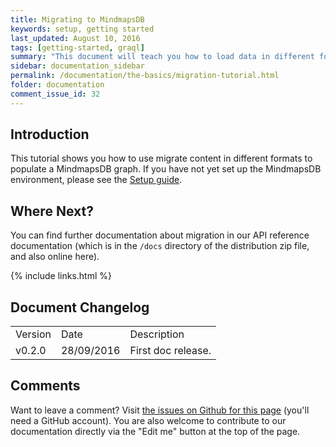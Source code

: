 ```yaml
---
title: Migrating to MindmapsDB
keywords: setup, getting started
last_updated: August 10, 2016
tags: [getting-started, graql]
summary: "This document will teach you how to load data in different formats to populate a MindmapsDB graph."
sidebar: documentation_sidebar
permalink: /documentation/the-basics/migration-tutorial.html
folder: documentation
comment_issue_id: 32
---
```


## Introduction
This tutorial shows you how to use migrate content in different formats to populate a MindmapsDB graph. If you have not yet set up the MindmapsDB environment, please see the [Setup guide](../get-started/setup-guide.html).





## Where Next?
You can find further documentation about migration in our API reference documentation (which is in the `/docs` directory of the distribution zip file, and also online here). 


{% include links.html %}

## Document Changelog  

<table>
    <tr>
        <td>Version</td>
        <td>Date</td>
        <td>Description</td>        
    </tr>
        <tr>
        <td>v0.2.0</td>
        <td>28/09/2016</td>
        <td>First doc release.</td>        
    </tr>

</table>

## Comments
Want to leave a comment? Visit <a href="https://github.com/mindmapsdb/docs/issues/32" target="_blank">the issues on Github for this page</a> (you'll need a GitHub account). You are also welcome to contribute to our documentation directly via the "Edit me" button at the top of the page.